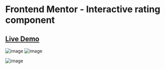 # Frontend Mentor - Interactive rating component

## [Live Demo](https://graceful-lamington-f545f6.netlify.app)

![image](https://user-images.githubusercontent.com/106592392/229437557-a3073c59-ea5d-4d4c-a883-afbb4317341f.png)
![image](https://user-images.githubusercontent.com/106592392/229437639-26bda1ea-c42c-457e-8fa9-9d297df44af8.png)

![image](https://user-images.githubusercontent.com/106592392/229437684-153af0ab-90c7-4ff8-bb77-444ef65e5be3.png)





